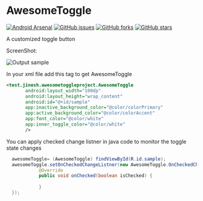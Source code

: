 # AwesomeToggle
[![Android Arsenal](https://img.shields.io/badge/Android%20Arsenal-Awesome%20Toggle-blue.svg?style=flat)](https://android-arsenal.com/details/3/4699) [![GitHub issues](https://img.shields.io/github/issues/jineshfrancs/AwesomeToggle.svg)](https://github.com/jineshfrancs/AwesomeToggle/issues) [![GitHub forks](https://img.shields.io/github/forks/jineshfrancs/AwesomeToggle.svg)](https://github.com/jineshfrancs/AwesomeToggle/network) [![GitHub stars](https://img.shields.io/github/stars/jineshfrancs/AwesomeToggle.svg)](https://github.com/jineshfrancs/AwesomeToggle/stargazers)

A customized toggle button

ScreenShot:

![Output sample](https://github.com/jineshfrancs/AwesomeToggle/blob/master/screens/screen_new.gif)

In your xml file add this tag to get AwesomeToggle
 ```xml
 <test.jinesh.awesometoggleproject.AwesomeToggle
        android:layout_width="100dp"
        android:layout_height="wrap_content"
        android:id="@+id/sample"
        app:inactive_background_color="@color/colorPrimary"
        app:active_background_color="@color/colorAccent"
        app:font_color="@color/white"
        app:inner_toggle_color="@color/white"
        />
```      
You can apply checked change listner in java code to monitor the toggle state changes
```java  
  awesomeToggle= (AwesomeToggle) findViewById(R.id.sample);
  awesomeToggle.setOnCheckedChangeListner(new AwesomeToggle.OnCheckedChangeListner() {
            @Override
            public void onChecked(boolean isChecked) {
                
            }
  });
```        
     
        
